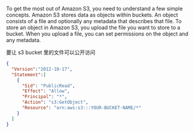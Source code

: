 
To get the most out of Amazon S3, you need to understand a few simple concepts. Amazon S3 stores data as objects within buckets. An object consists of a file and optionally any metadata that describes that file. To store an object in Amazon S3, you upload the file you want to store to a bucket. When you upload a file, you can set permissions on the object and any metadata.


要让 s3 bucket 里的文件可以公开访问

```json
{
  "Version":"2012-10-17",
  "Statement":[
    {
      "Sid": "PublicRead",
      "Effect": "Allow",
      "Principal": "*",
      "Action": "s3:GetObject",
      "Resource": "arn:aws:s3:::YOUR-BUCKET-NAME/*"
    }
  ]
}
```


